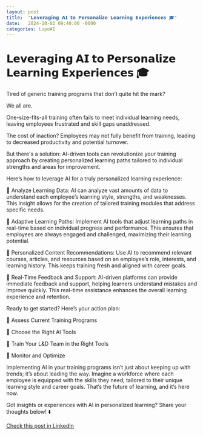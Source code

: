 ```yaml
---
layout: post
title:  "𝗟𝗲𝘃𝗲𝗿𝗮𝗴𝗶𝗻𝗴 𝗔𝗜 𝘁𝗼 𝗣𝗲𝗿𝘀𝗼𝗻𝗮𝗹𝗶𝘇𝗲 𝗟𝗲𝗮𝗿𝗻𝗶𝗻𝗴 𝗘𝘅𝗽𝗲𝗿𝗶𝗲𝗻𝗰𝗲𝘀 🎓"
date:   2024-10-02 09:40:00 -0600
categories: LupoAI
---
```


# 𝗟𝗲𝘃𝗲𝗿𝗮𝗴𝗶𝗻𝗴 𝗔𝗜 𝘁𝗼 𝗣𝗲𝗿𝘀𝗼𝗻𝗮𝗹𝗶𝘇𝗲 𝗟𝗲𝗮𝗿𝗻𝗶𝗻𝗴 𝗘𝘅𝗽𝗲𝗿𝗶𝗲𝗻𝗰𝗲𝘀 🎓

Tired of generic training programs that don’t quite hit the mark?

We all are. 

One-size-fits-all training often fails to meet individual learning needs, leaving employees frustrated and skill gaps unaddressed. 

The cost of inaction? Employees may not fully benefit from training, leading to decreased productivity and potential turnover.

But there's a solution: AI-driven tools can revolutionize your training approach by creating personalized learning paths tailored to individual strengths and areas for improvement.

Here’s how to leverage AI for a truly personalized learning experience:

📌 Analyze Learning Data: AI can analyze vast amounts of data to understand each employee’s learning style, strengths, and weaknesses. This insight allows for the creation of tailored training modules that address specific needs.

📌 Adaptive Learning Paths: Implement AI tools that adjust learning paths in real-time based on individual progress and performance. This ensures that employees are always engaged and challenged, maximizing their learning potential.

📌 Personalized Content Recommendations: Use AI to recommend relevant courses, articles, and resources based on an employee’s role, interests, and learning history. This keeps training fresh and aligned with career goals.

📌 Real-Time Feedback and Support: AI-driven platforms can provide immediate feedback and support, helping learners understand mistakes and improve quickly. This real-time assistance enhances the overall learning experience and retention.

Ready to get started? Here’s your action plan:

📝 Assess Current Training Programs

📝 Choose the Right AI Tools

📝 Train Your L&D Team in the Right Tools

📝 Monitor and Optimize 

Implementing AI in your training programs isn’t just about keeping up with trends; it’s about leading the way. Imagine a workforce where each employee is equipped with the skills they need, tailored to their unique learning style and career goals. That’s the future of learning, and it’s here now.

Got insights or experiences with AI in personalized learning? Share your thoughts below! ⬇️

[Check this post in LinkedIn](https://www.linkedin.com/posts/xmorera_ai-personalizedlearning-learninganddevelopment-activity-7247239458230525953-SwMH?utm_source=share&utm_medium=member_desktop)